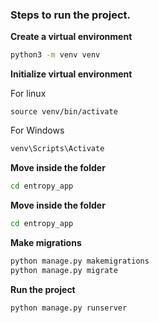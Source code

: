 ### Steps to run the project.

**Create a virtual environment**
```bash
python3 -m venv venv
```

**Initialize virtual environment**

For linux
```
source venv/bin/activate
```

For Windows
```powershell
venv\Scripts\Activate
```

**Move inside the folder**
```bash
cd entropy_app
```

**Move inside the folder**
```bash
cd entropy_app
```

**Make migrations**
```bash
python manage.py makemigrations
python manage.py migrate
```

**Run the project**
```bash
python manage.py runserver
```